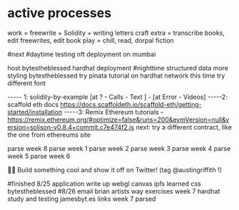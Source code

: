 
# active processes
work = freewrite + Solidity + writing letters craft
extra = transcribe books, edit freewrites, edit book
play = chill, read, dorpal fiction


#next
#daytime
testing nft deployment on mumbai 

host bytestheblessed
hardhat deployment
#nighttime
structured data
more styling bytestheblessed
try pinata tutorial on hardhat network this time
try different font

----- 1: solidity-by-example [at ? - Calls - Text ] - [at Error - Videos]
-----2: scaffold eth docs https://docs.scaffoldeth.io/scaffold-eth/getting-started/installation
-----3: Remix Ethereum tutorials -https://remix.ethereum.org/#optimize=false&runs=200&evmVersion=null&version=soljson-v0.8.4+commit.c7e474f2.js
next: try a different contract, like the one from ethereums site

parse week 8
parse week 1
parse week 2
parse week 3
parse week 4
parse week 5
parse week 6

🏄‍♂️ Build something cool and show it off on Twitter! (tag @austingriffith !)






#finished 8/25
application write up
webgl canvas
ipfs learned
css bytestheblessed
#8/26
email brian
artists way exercises week 7
hardhat study and testing
jamesbyt.es links
week 7 parsed
